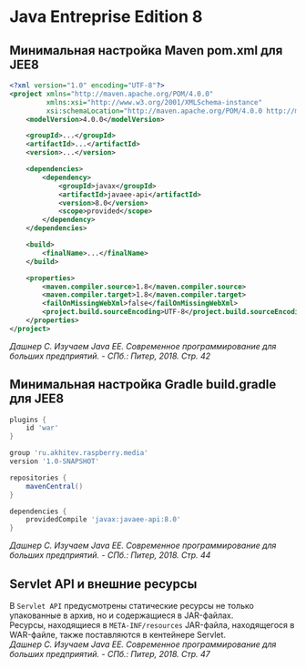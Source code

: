 # Java Entreprise Edition 8
## Минимальная настройка Maven pom.xml для JEE8
```xml
<?xml version="1.0" encoding="UTF-8"?>
<project xmlns="http://maven.apache.org/POM/4.0.0"
         xmlns:xsi="http://www.w3.org/2001/XMLSchema-instance"
         xsi:schemaLocation="http://maven.apache.org/POM/4.0.0 http://maven.apache.org/xsd/maven-4.0.0.xsd">
    <modelVersion>4.0.0</modelVersion>

    <groupId>...</groupId>
    <artifactId>...</artifactId>
    <version>...</version>

    <dependencies>
        <dependency>
            <groupId>javax</groupId>
            <artifactId>javaee-api</artifactId>
            <version>8.0</version>
            <scope>provided</scope>
        </dependency>
    </dependencies>

    <build>
        <finalName>...</finalName>
    </build>

    <properties>
        <maven.compiler.source>1.8</maven.compiler.source>
        <maven.compiler.target>1.8</maven.compiler.target>
        <failOnMissingWebXml>false</failOnMissingWebXml>
        <project.build.sourceEncoding>UTF-8</project.build.sourceEncoding>
    </properties>
</project>
```
_Дашнер С. Изучаем Java EE. Современное программирование для больших предприятий. - СПб.: Питер, 2018. Стр. 42_

## Минимальная настройка Gradle build.gradle для JEE8
```groovy
plugins {
    id 'war'
}

group 'ru.akhitev.raspberry.media'
version '1.0-SNAPSHOT'

repositories {
    mavenCentral()
}

dependencies {
    providedCompile 'javax:javaee-api:8.0'
}
```
_Дашнер С. Изучаем Java EE. Современное программирование для больших предприятий. - СПб.: Питер, 2018. Стр. 44_

## Servlet API и внешние ресурсы
В `Servlet API` предусмотрены статические ресурсы не только упакованные в архив, но и содержащиеся в JAR-файлах.<br/>
Ресурсы, находящиеся в `META-INF/resources` JAR-файла, находящегося в WAR-файле, также поставляются в кентейнере Servlet.<br/>
_Дашнер С. Изучаем Java EE. Современное программирование для больших предприятий. - СПб.: Питер, 2018. Стр. 47_